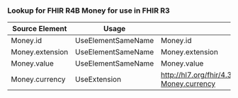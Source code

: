 ### Lookup for FHIR R4B Money for use in FHIR R3

| Source Element | Usage | Target |
| -------------- | ----- | ------ |
| Money.id | UseElementSameName | Money.id |
| Money.extension | UseElementSameName | Money.extension |
| Money.value | UseElementSameName | Money.value |
| Money.currency | UseExtension | http://hl7.org/fhir/4.3/StructureDefinition/extension-Money.currency |
